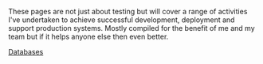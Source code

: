 These pages are not just about testing but will cover a range of activities I've undertaken to achieve successful development,  deployment and support production systems. Mostly compiled for the benefit of me and my team but if it helps anyone else then even better.

[Databases](databases/index.md) 
